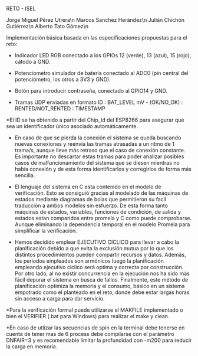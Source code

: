 RETO - ISEL

Jorge Miguel Pérez Utrera\n
Marcos Sanchez Herández\n
Julián Chichón Gutiérrez\n
Alberto Tato Gómez\n

Implementación básica basada en las especificaciones propuestas para el reto:

- Indicador LED RGB conectado a los GPIOs 12 (verde), 13 (azul), 15 (rojo), cátodo a GND.
- Potenciometro simulador de batería conectado al ADC0 (pin central del potenciómetro, los otros a 3V3 y GND).
- Botón para introducir contraseña, conectado al GPIO14 y GND.

- Tramas UDP enviadas en formato ID : BAT_LEVEL mV - (OK/NO_OK) : RENTED/NOT_RENTED : TIMESTAMP

*El ID se ha obtenido a partir del Chip_Id del ESP8266 para asegurar que sea un identificador único asociado automáticamente.
- En caso de que se pierda la conexión el sistema se queda buscando nuevas conexiones y reenvía las tramas atrasadas a un ritmo de 1 trama/s, aunque lleve más retraso que el caso de conexión constante. Es importante no descartar estas tramas para poder analizar posibles casos de malfuncionamiento del sistema que se diesen mientras no había conexión y de esta forma identificarlos y corregirlos de forma más sencilla.

- El lenguaje del sistema en C esta contenido en el modelo de verificación. Esto se consiguió gracias al modelado de las máquinas de estados mediante diagramas de bolas que permitieron su facil traducción a ambos modelos sin esfuerzo. De esta forma tanto máquinas de estados, variables, funciones de condición, de salida y estados estan comparidos entre promela y C como puede comprobarse. Aunque eliminando la dependencia temporal en el modelo Promela para simplificar la verificación.

- Hemos decidido emplear EJECUTIVO CICLICO para llevar a cabo la planificación debido a que evita la exclusión mutua por lo que los distintos procedimientos pueden compartir recursos y datos. Además, los periodos empleados son armónicos luego la planificación empleando ejecutivo ciclico será optima y correcta por construcción. Por otro lado, al no existir concurrencia en la ejecución nos ha sido más fácil depurar el sistema en busca de fallos. Finalmente, este método de planificación optimiza la memoria y el consumo, básico en un sistema empotrado como el planteado en el reto, donde debe estar largas horas sin acceso a carga para dar servicio.

*Para la verificación formal puede utilizarse el MAKFILE implementado o bien el VERIFIER (.bat para Windows) para realizar el make y clean.

*En caso de utlizar las secuencias de spin en la terminal debe tenerse en cuenta de tener mas de 6 process debe compilarse con el parámetro DNFAIR=3 y es recomendable limitar la profundidad con -m200 para reducir la carga en memoria.
